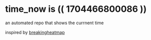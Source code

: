 # time_now is (( 1704466800086 ))

an automated repo that shows the currnent time

inspired by [breakingheatmap](https://github.com/breakingheatmap/breakingheatmap)